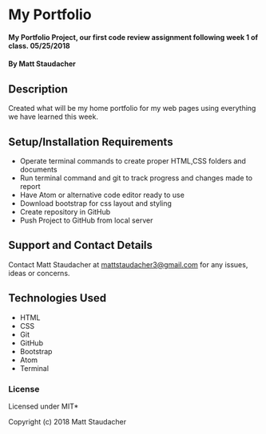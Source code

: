 # My Portfolio

#### My Portfolio Project, our first code review assignment following week 1 of class. 05/25/2018

#### By Matt Staudacher

## Description
Created what will be my home portfolio for my web pages using everything we have learned this week.


## Setup/Installation Requirements

* Operate terminal commands to create proper HTML,CSS folders and documents
* Run terminal command and git to track progress and changes made to report
* Have Atom or alternative code editor ready to use
* Download bootstrap for css layout and styling
* Create repository in GitHub
* Push Project to GitHub from local server


## Support and Contact Details
Contact Matt Staudacher at mattstaudacher3@gmail.com for any issues, ideas or concerns.

## Technologies Used

* HTML
* CSS
* Git
* GitHub
* Bootstrap
* Atom
* Terminal


### License

Licensed under MIT*

Copyright (c) 2018 Matt Staudacher
